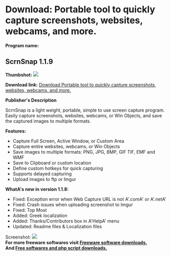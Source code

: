 # Download: Portable tool to quickly capture screenshots, websites, webcams, and more.

**Program name:**

## ScrnSnap 1.1.9

  
**Thumbshot:** ![](http://www.freewarefiles.com/screenshot/scrnsnap_md.jpg)   
  
**Download link:** [Download Portable tool to quickly capture screenshots, websites, webcams, and more.](http://freesoftwares.boysofts.com/ScrnSnap_program_94444.html)  
  


**Publisher's Description**  
  


ScrnSnap is a light weight, portable, simple to use screen capture program. Easily capture screenshots, websites, webcams, or Win Objects, and save the captured images to multiple formats. 

**Features:**

  * Capture Full Screen, Active Window, or Custom Area 
  * Capture entire websites, webcams, or Win Objects 
  * Save images to multiple formats: PNG, JPG, BMP, GIF TIF, EMF and WMF 
  * Save to Clipboard or custom location 
  * Define custom hotkeys for quick capturing 
  * Supports delayed capturing 
  * Upload images to ftp or Imgur 

**WhatA's new in version 1.1.8:**

  * Fixed: Exception error when Web Capture URL is not A'.comA' or A'.netA' 
  * Fixed: Crash issues when uploading screenshot to Imgur 
  * Fixed: Top Most 
  * Added: Greek localization 
  * Added: Thanks/Contributors box in A'HelpA' menu 
  * Updated: Readme files & Localization files 

  
  
Screenshot: ![](http://www.freewarefiles.com/screenshot/scrnsnap.jpg)   
**For more freeware softwares visit [Freeware software downloads.](http://freesoftwares.boysofts.com/)**   
**And [Free softwares and php script downloads.](http://www.boysofts.com/)**
